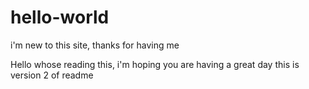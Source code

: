 # hello-world
i'm new to this site, thanks for having me 

Hello whose reading this, i'm hoping you are having a great day
this is version 2 of readme
